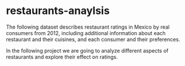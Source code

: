 # restaurants-anaylsis

The following dataset describes restaurant ratings in Mexico by real consumers from
2012, including additional information about each restaurant and their cuisines, and
each consumer and their preferences.

In the following project we are going to analyze different aspects of restaurants and
explore their effect on ratings.
